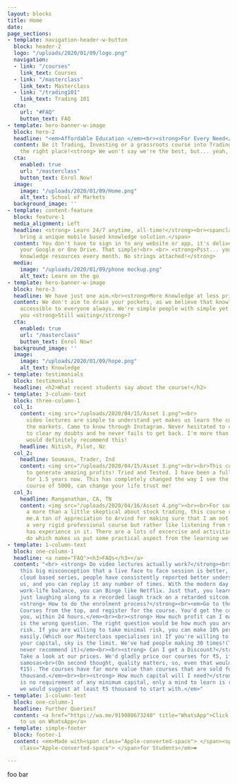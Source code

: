```yaml
---
layout: blocks
title: Home
date: 
page_sections:
- template: navigation-header-w-button
  block: header-2
  logo: "/uploads/2020/01/09/logo.png"
  navigation:
  - link: "/courses"
    link_text: Courses
  - link: "/masterclass"
    link_text: Masterclass
  - link: "/trading101"
    link_text: Trading 101
  cta:
    url: "#FAQ"
    button_text: FAQ
- template: hero-banner-w-image
  block: hero-2
  headline: "<em>Affordable Education </em><br><strong>For Every Need</strong>"
  content: Be it Trading, Investing or a grassroots course into Trading, you are at
    the right place!<strong> We won't say we're the best, but... yeah, we are! </strong>
  cta:
    enabled: true
    url: "/masterclass"
    button_text: Enrol Now!
  image:
    image: "/uploads/2020/01/09/Home.png"
    alt_text: School of Markets
  background_image: ''
- template: content-feature
  block: feature-1
  media_alignment: Left
  headline: <strong> Learn 24/7 anytime, all-time!</strong><br><spanclass="light">We
    bring a unique mobile based knowledge solution.</span>
  content: You don't have to sign in to any website or app, it's delivered to either
    your Google or One Drive. That simple!<br> <br> <strong>Psst... you get additional
    knowledge resources every month. No strings attached!</strong>
  media:
    image: "/uploads/2020/01/09/phone mockup.png"
    alt_text: Learn on the go
- template: hero-banner-w-image
  block: hero-3
  headline: We have just one aim.<br><strong>More Knowledge at less prices.</strong>
  content: We don't aim to drain your pockets, as we believe that knowledge must be
    accessible to everyone always. We're simple people with simple yet strong ideals.<br>Are
    you <strong>Still waiting</strong>?
  cta:
    enabled: true
    url: "/masterclass"
    button_text: Enrol Now!
  background_image: ''
  image:
    image: "/uploads/2020/01/09/hope.png"
    alt_text: Knowledge
- template: testimonials
  block: testimonials
  headline: <h2>What recent students say about the course!</h2>
- template: 3-column-text
  block: three-column-1
  col_1:
    content: <img src="/uploads/2020/04/15/Asset 1.png"><br>                    <br>The
      video lectures are simple to understand yet makes us learn the complexity of
      the markets. Came to know through Instagram. Never hesitated to contact Arvind
      to clear my doubts and he never fails to get back. I'm more than satisfied and
      would definitely recommend this!
    headline: Nitish, Pilot, Nz
  col_2:
    headline: Soumavo, Trader, Ind
    content: <img src="/uploads/2020/04/15/Asset 3.png"><br><br>This course is a goldmine,
      to generate amazing profits! Tried and Tested. I have been a full time trader
      for 1.5 years now. This has completely changed the way I see the markets. This
      course of 5000, can change your life trust me!
  col_3:
    headline: Ranganathan, CA, TN
    content: <img src="/uploads/2020/04/16/Asset 4.png"><br><br>For someone who was
      a more than a little skeptical about stock trading, this course really helped
      me.A ton of appreciation to Arvind for making sure that I am not listening to
      a very rigid professional course but rather like listening from my friend who
      has experience in it. There are a lots of excercise and activities for us to
      do which makes us put some practical aspect from the learning we gained.
- template: 1-column-text
  block: one-column-1
  headline: <a name="FAQ"><h3>FAQs</h3></a>
  content: "<br> <strong> Do video lectures actually work?</strong><br><em>There is
    this big misconception that a live face to face session is better, but, with a
    cloud based series, people have consistently reported better understanding to
    us, and you can replay it any number of times. With the modern day needs and skewed
    work-life balance, you can Binge like Netflix. Just that, you learn here, than
    just laughing along to a recorded laugh track on a retarded sitcom.</em><br><br>
    <strong> How to do the enrolment process?</strong><br><em>Go to the respective
    Courses from the top, and register for the course. You'd get the course sent to
    you, within 24 hours.</em><br><br><strong> How much profit can I make?</strong><br><em>This
    is the wrong question. The right question would be how much you are willing to
    risk. If you are willing to take minimal risk, you can make 10% per trade very
    easily.(Which our Masterclass specialises in) If you're willing to risk more of
    your capital, sky is the limit. We've had people making 30 times!(Though we strictly
    never recommend it)</em><br><br><strong> Can I get a Discount?</strong><br><em>Really?
    Take a look at our prices. We'd gladly price our courses for ₹5, if we were selling
    samosas<br>(On second thought, quality matters, so, even that would be at least
    ₹15). The courses have far more value than courses that are sold for over ₹50
    thousand.</em><br><br><strong> How much capital will I need?</strong><br><em>There
    is no requirement of any minimum capital, only a mind to learn is required. But,
    we would suggest at least ₹5 thousand to start with.</em>"
- template: 1-column-text
  block: one-column-1
  headline: Further Queries?
  content: <a href="https://wa.me/919080673240" title="WhatsApp">Click here to reach
    to us on WhatsApp</a>
- template: simple-footer
  block: footer-1
  content: <em>Made with<span class="Apple-converted-space"> </span><span class="love">Love</span><span
    class="Apple-converted-space"> </span>for Students</em>❤︎

---
```

foo bar